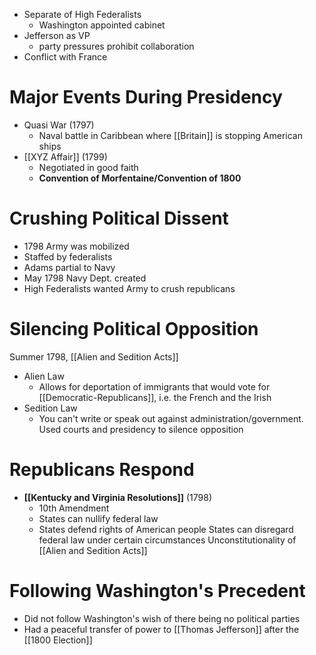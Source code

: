 - Separate of High Federalists
	- Washington appointed cabinet
- Jefferson as VP
	- party pressures prohibit collaboration
- Conflict with France
# Major Events During Presidency
- Quasi War (1797)
	- Naval battle in Caribbean where [[Britain]] is stopping American ships
- [[XYZ Affair]] (1799)
	- Negotiated in good faith
	- **Convention of Morfentaine/Convention of 1800**
# Crushing Political Dissent
- 1798 Army was mobilized
- Staffed by federalists
- Adams partial to Navy
- May 1798 Navy Dept. created
- High Federalists wanted Army to crush republicans
# Silencing Political Opposition
Summer 1798, [[Alien and Sedition Acts]]
- Alien Law
	- Allows for deportation of immigrants that would vote for [[Democratic-Republicans]], i.e. the French and the Irish
- Sedition Law
	- You can't write or speak out against administration/government.
Used courts and presidency to silence opposition
# Republicans Respond
- **[[Kentucky and Virginia Resolutions]]** (1798)
	- 10th Amendment
	- States can nullify federal law
	- States defend rights of American people
States can disregard federal law under certain circumstances
Unconstitutionality of [[Alien and Sedition Acts]]
# Following Washington's Precedent
- Did not follow Washington's wish of there being no political parties
- Had a peaceful transfer of power to [[Thomas Jefferson]] after the [[1800 Election]]